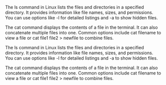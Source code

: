 The ls command in Linux lists the files and directories in a specified directory. It provides information like file names, sizes, and permissions. You can use options like -l for detailed listings and -a to show hidden files.

The cat command displays the contents of a file in the terminal. It can also concatenate multiple files into one. Common options include cat filename to view a file or cat file1 file2 > newfile to combine files.

The ls command in Linux lists the files and directories in a specified directory. It provides information like file names, sizes, and permissions. You can use options like -l for detailed listings and -a to show hidden files.

The cat command displays the contents of a file in the terminal. It can also concatenate multiple files into one. Common options include cat filename to view a file or cat file1 file2 > newfile to combine files.






